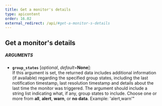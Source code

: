 ```yaml
---
title: Get a monitor's details
type: apicontent
order: 16.02
external_redirect: /api/#get-a-monitor-s-details
---
```


## Get a monitor's details
##### ARGUMENTS
* **`group_states`** [*optional*, *default*=**None**]:  
    If this argument is set, the returned data includes additional information (if available) regarding the specified group states, including the last notification timestamp, last resolution timestamp and details about the last time the monitor was triggered. The argument should include a string list indicating what, if any, group states to include. Choose one or more from **all**, **alert**, **warn**, or **no data**. Example: 'alert,warn'" 

